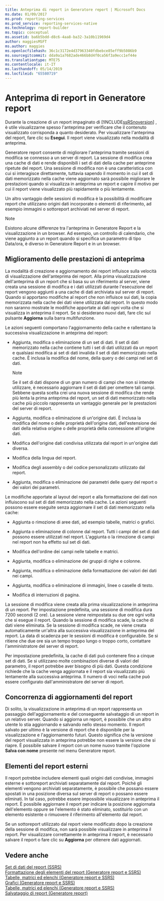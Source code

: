 ```yaml
---
title: Anteprima di report in Generatore report | Microsoft Docs
ms.date: 01/09/2017
ms.prod: reporting-services
ms.prod_service: reporting-services-native
ms.technology: report-builder
ms.topic: conceptual
ms.assetid: ba6b5bdd-d8c6-4aa8-ba32-3a10b11969d4
author: maggiesMSFT
ms.author: maggies
ms.openlocfilehash: 36c1c3172e4d37963340fdbebce85eff9b5086b9
ms.sourcegitcommit: dda9a1a7682ade466b8d4f0ca56f3a9ecc1ef44e
ms.translationtype: MTE75
ms.contentlocale: it-IT
ms.lasthandoff: 05/14/2019
ms.locfileid: "65580719"
---
```

# <a name="previewing-reports-in-report-builder"></a>Anteprima di report in Generatore report
  Durante la creazione di un report impaginato di [!INCLUDE[ssRSnoversion](../../includes/ssrsnoversion-md.md)] , è utile visualizzarne spesso l'anteprima per verificare che il contenuto visualizzato corrisponda a quanto desiderato. Per visualizzare l'anteprima del report, fare clic su **Esegui**. Il report viene visualizzato nella modalità di anteprima.  
  
 Generatore report consente di migliorare l'anteprima tramite sessioni di modifica se connesso a un server di report. La sessione di modifica crea una cache di dati e rende disponibili i set di dati della cache per anteprime ripetute del report. Una sessione di modifica non è una caratteristica con cui si interagisce direttamente, tuttavia sapendo il momento in cui il set di dati memorizzato nella cache viene aggiornato sarà possibile migliorare le prestazioni quando si visualizza in anteprima un report e capire il motivo per cui il report viene visualizzato più rapidamente o più lentamente.  
  
 Un altro vantaggio delle sessioni di modifica è la possibilità di modificare report che utilizzano origini dati incorporate o elementi di riferimento, ad esempio immagini o sottoreport archiviati nel server di report.  
  
> [!NOTE]  
> Esistono alcune differenze tra l'anteprima in Generatore Report e la visualizzazione in un browser. Ad esempio, un controllo di calendario, che viene aggiunto a un report quando si specifica un parametro di tipo Data/ora, è diverso in Generatore Report e in un browser. 
  
## <a name="improving-preview-performance"></a>Miglioramento delle prestazioni di anteprima  
 La modalità di creazione e aggiornamento dei report influisce sulla velocità di visualizzazione dell'anteprima dei report. Alla prima visualizzazione dell'anteprima di un report che si basa su un riferimento al server, viene creata una sessione di modifica e i dati utilizzati durante l'esecuzione del report vengono aggiunti a una cache di dati archiviata sul server di report. Quando si apportano modifiche al report che non influisce sui dati, la copia memorizzata nella cache dei dati viene utilizzata dal report. In questo modo non saranno mostrate le modifiche apportate ai dati ogni volta che si visualizza in anteprima il report. Se si desiderano nuovi dati, fare clic sul pulsante **Aggiorna** sulla barra multifunzione.  
  
 Le azioni seguenti comportano l'aggiornamento della cache e rallentano la successiva visualizzazione in anteprima del report:  
  
-   Aggiunta, modifica o eliminazione di un set di dati. Il set di dati memorizzato nella cache contiene tutti i set di dati utilizzati da un report e qualsiasi modifica ai set di dati invalida il set di dati memorizzato nella cache. È inclusa la modifica del nome, della query o dei campi nel set di dati.  
  
    > [!NOTE]  
    >  Se il set di dati dispone di un gran numero di campi che non si intende utilizzare, è necessario aggiornare il set di dati per omettere tali campi. Sebbene questa scelta crei una nuova sessione di modifica che rende più lenta la prima anteprima del report, un set di dati memorizzato nella cache più piccolo rappresenta un vantaggio generale per le prestazioni del server di report.  
  
-   Aggiunta, modifica o eliminazione di un'origine dati. È inclusa la modifica del nome o delle proprietà dell'origine dati, dell'estensione dei dati della relativa origine o delle proprietà della connessione all'origine dati.  
  
-   Modifica dell'origine dati condivisa utilizzata dal report in un'origine dati diversa.  
  
-   Modifica della lingua del report.  
  
-   Modifica degli assembly o del codice personalizzato utilizzato dal report.  
  
-   Aggiunta, modifica o eliminazione dei parametri delle query del report o dei valori dei parametri.  
  
 Le modifiche apportate al layout del report e alla formattazione dei dati non influiscono sul set di dati memorizzato nella cache. Le azioni seguenti possono essere eseguite senza aggiornare il set di dati memorizzato nella cache:  
  
-   Aggiunta o rimozione di aree dati, ad esempio tabelle, matrici o grafici.  
  
-   Aggiunta o eliminazione di colonne dal report. Tutti i campi del set di dati possono essere utilizzati nel report. L'aggiunta o la rimozione di campi nel report non ha effetto sul set di dati.  
  
-   Modifica dell'ordine dei campi nelle tabelle e matrici.  
  
-   Aggiunta, modifica o eliminazione dei gruppi di righe e colonne.  
  
-   Aggiunta, modifica o eliminazione della formattazione dei valori dei dati nei campi.  
  
-   Aggiunta, modifica o eliminazione di immagini, linee o caselle di testo.  
  
-   Modifica di interruzioni di pagina.  
  
 La sessione di modifica viene creata alla prima visualizzazione in anteprima di un report. Per impostazione predefinita, una sessione di modifica dura 7200 secondi (2 ore). La sessione viene reimpostata su due ore ogni volta che si esegue il report. Quando la sessione di modifica scade, la cache di dati viene eliminata. Se la sessione di modifica scade, ne viene creata automaticamente un'altra alla successiva visualizzazione in anteprima del report. La data di scadenza per le sessioni di modifica è configurabile. Se si ritiene che due ore sia un tempo troppo lungo o troppo corto, contattare l'amministratore del server di report.  
  
 Per impostazione predefinita, la cache di dati può contenere fino a cinque set di dati. Se si utilizzano molte combinazioni diverse di valori del parametro, il report potrebbe aver bisogno di più dati. Questa condizione richiede che la cache venga aggiornata e il report sia visualizzato più lentamente alla successiva anteprima. Il numero di voci nella cache può essere configurato dall'amministratore del server di report.  
  
## <a name="concurrency-of-report-updates"></a>Concorrenza di aggiornamenti del report  
 Di solito, la visualizzazione in anteprima di un report rappresenta un passaggio dell'aggiornamento e del conseguente salvataggio di un report in un relativo server. Quando si aggiorna un report, è possibile che un altro utente lo stia aggiornando e salvando nello stesso momento. Il report salvato per ultimo è la versione di report che è disponibile per la visualizzazione e l'aggiornamento futuri. Questo significa che la versione del report visualizzata in anteprima potrebbe non essere la versione che si riapre. È possibile salvare il report con un nome nuovo tramite l'opzione **Salva con nome** presente nel menu Generatore report.  
  
## <a name="external-report-items"></a>Elementi del report esterni  
 Il report potrebbe includere elementi quali origini dati condivise, immagini esterne e sottoreport archiviati separatamente dal report. Poiché gli elementi vengono archiviati separatamente, è possibile che possano essere spostati in una posizione diversa sul server di report o possano essere eliminati. In tal caso, potrebbe essere impossibile visualizzare in anteprima il report. È possibile aggiornare il report per indicare la posizione aggiornata dell'elemento oppure se l'elemento è stato eliminato, sostituirlo con un elemento esistente o rimuovere il riferimento all'elemento dal report.  
  
 Se un sottoreport utilizzato dal report viene modificato dopo la creazione della sessione di modifica, non sarà possibile visualizzare in anteprima il report. Per visualizzare correttamente in anteprima il report, è necessario salvare il report o fare clic su **Aggiorna** per ottenere dati aggiornati.  
  
## <a name="see-also"></a>Vedere anche  
 [Set di dati del report &#40;SSRS&#41;](../../reporting-services/report-data/report-datasets-ssrs.md)   
 [Formattazione degli elementi del report &#40;Generatore report e SSRS&#41;](../../reporting-services/report-design/formatting-report-items-report-builder-and-ssrs.md)   
 [Tabelle, matrici ed elenchi &#40;Generatore report e SSRS&#41;](../../reporting-services/report-design/tables-matrices-and-lists-report-builder-and-ssrs.md)   
 [Grafici &#40;Generatore report e SSRS&#41;](../../reporting-services/report-design/charts-report-builder-and-ssrs.md)   
 [Tabelle, matrici ed elenchi &#40;Generatore report e SSRS&#41;](../../reporting-services/report-design/tables-matrices-and-lists-report-builder-and-ssrs.md)   
 [Salvataggio di report &#40;Generatore report&#41;](../../reporting-services/report-builder/saving-reports-report-builder.md)  
  
  
